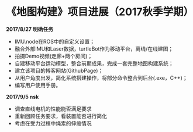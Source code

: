 # 《地图构建》项目进展（2017秋季学期）

**2017/8/27  明确任务**
- IMU.node在ROS中的自定义设置；
- 融合外部IMU和Laser数据，turtleBot作为移动平台，离线/在线建图；
- 拍摄Demo视频(走廊+两个房间)；
- 自建移动平台运动模型，整合前期成果，完成一套完整地图构建系统；
- 建立该项目的博客网站(GithubPage)；
- 从用户角度出发，简化系统搭建操作，将部分命令整合到后台(.exe，C++)；
- 编写用户使用手册。

**2017/9/5 nsk**
- 调查直线电机的性能能否满足要求
- 重新回顾任务要求，看装置能否进行简化
- 考虑在受力过程中绳索的伸缩情况